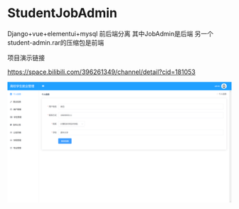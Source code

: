 # StudentJobAdmin
Django+vue+elementui+mysql 前后端分离
其中JobAdmin是后端 另一个student-admin.rar的压缩包是前端

项目演示链接

https://space.bilibili.com/396261349/channel/detail?cid=181053

![admin](pic/admin.png)
